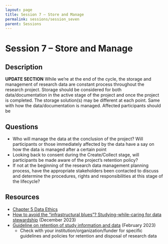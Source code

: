 ```yaml
---
layout: page
title: Session 7 – Store and Manage
permalink: sessions/session_seven
parent: Sessions
---
```


# Session 7 – Store and Manage

## Description

**UPDATE SECTION** While we’re at the end of the cycle, the storage and management of research data are constant process throughout the research project. Storage should be considered for both data/documentation in the active stage of the project and once the project is completed. The storage solution(s) may be different at each point. Same with how the data/documentation is managed. Affected participants should be  

## Questions

- Who will manage the data at the conclusion of the project? Will participants or those immediately affected by the data have a say on how the data is managed after a certain point
- Looking back to consent during the Create/Collect stage, will participants be made aware of the project’s retention policy?
- If not at the beginning of the research data management planning process, have the appropriate stakeholders been contacted to discuss and determine the procedures, rights and responsibilities at this stage of the lifecycle?

## Resources

- [Chapter 5 Data Ethics](https://hutchdatascience.org/Ethical_Data_Handling_for_Cancer_Research/data-ethics.html)
- [How to avoid the “infrastructural blues”? Studying-while-caring for data stewardship](https://doi.org/10.1111/napa.12208) (December 2023)
- [Guideline on retention of study information and data](https://uwaterloo.ca/research/office-research-ethics/research-human-participants/pre-submission-and-training/human-research-guidelines-policies-and-resources/guideline-retention-study-information-and-data) (February 2023)
  - Check with your institution/organization/funder for specific guidelines and policies for retention and disposal of research data 
